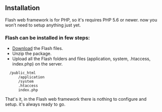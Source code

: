 ## Installation

  Flash web framework is for PHP, so it's requires PHP 5.6 or newer. now you won’t need to setup anything just yet.

### Flash can be installed in few steps:

  - [Download](https://github.com/rajkumardusad/flash/archive/master.zip) the Flash files.
  - Unzip the package.
  - Upload all the Flash folders and files (application, system, .htaccess, index.php) on the server.

```
  /public_html
      /application
      /system
      .htaccess
      index.php
```

  That's it, in the Flash web framework there is nothing to configure and setup. it's always ready to go.
